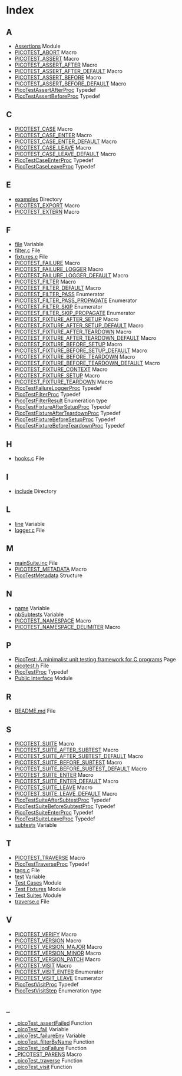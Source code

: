 # Index

## A

* [Assertions](group__assertions.md#group__assertions) Module
* [PICOTEST\_ABORT](group__assertions.md#group__assertions_1ga62031fa5f6f86e517565b77a1fa37f59) Macro
* [PICOTEST\_ASSERT](group__assertions.md#group__assertions_1gad71b76cf1173654acc95df79d1c7040b) Macro
* [PICOTEST\_ASSERT\_AFTER](group__assertions.md#group__assertions_1gae6c0c62e54611c6d92a3a8b81545f934) Macro
* [PICOTEST\_ASSERT\_AFTER\_DEFAULT](group__assertions.md#group__assertions_1gab1f1711109e4a8443a61c228194a6825) Macro
* [PICOTEST\_ASSERT\_BEFORE](group__assertions.md#group__assertions_1gaa38b1a0014fe2ab172a5466f9031aafb) Macro
* [PICOTEST\_ASSERT\_BEFORE\_DEFAULT](group__assertions.md#group__assertions_1ga331ef495337f7e2aae8be15cfd2a170a) Macro
* [PicoTestAssertAfterProc](group__assertions.md#group__assertions_1ga8f5650aa00db35bc50511fa2a01a45e7) Typedef
* [PicoTestAssertBeforeProc](group__assertions.md#group__assertions_1ga507d93a48b3c01ec9c43499d129d6db0) Typedef

## C

* [PICOTEST\_CASE](group__test__cases.md#group__test__cases_1gadca8898d29eb42dde764ed83a5d9faf5) Macro
* [PICOTEST\_CASE\_ENTER](group__test__cases.md#group__test__cases_1gad1f702ab6600b04f66731d35bf38fc67) Macro
* [PICOTEST\_CASE\_ENTER\_DEFAULT](group__test__cases.md#group__test__cases_1ga4a4a1356f85b26cd29f2f7ae4c09cf91) Macro
* [PICOTEST\_CASE\_LEAVE](group__test__cases.md#group__test__cases_1ga4fd71dfed1ce3733b0d670c86b8d523a) Macro
* [PICOTEST\_CASE\_LEAVE\_DEFAULT](group__test__cases.md#group__test__cases_1ga5ff2295c5a324991c72a81bcfb949522) Macro
* [PicoTestCaseEnterProc](group__test__cases.md#group__test__cases_1ga2148fa53887bde18878299c0941d9844) Typedef
* [PicoTestCaseLeaveProc](group__test__cases.md#group__test__cases_1ga2649b7563a8a3c14c93f310cb6699185) Typedef

## E

* [examples](dir_d28a4824dc47e487b107a5db32ef43c4.md#dir_d28a4824dc47e487b107a5db32ef43c4) Directory
* [PICOTEST\_EXPORT](group__public__interface.md#group__public__interface_1gacaba613d5189a6fa6dc4be50a2e366d3) Macro
* [PICOTEST\_EXTERN](group__public__interface.md#group__public__interface_1ga88033e8fb73d885670773cfc8ad1d024) Macro

## F

* [file](struct_pico_test_metadata.md#struct_pico_test_metadata_1a1e57db62ee1f5581d0f0bca333e21304) Variable
* [filter.c](filter_8c.md#filter_8c) File
* [fixtures.c](fixtures_8c.md#fixtures_8c) File
* [PICOTEST\_FAILURE](group__assertions.md#group__assertions_1ga89a35f18021df570967bb707a8537f3b) Macro
* [PICOTEST\_FAILURE\_LOGGER](group__public__interface.md#group__public__interface_1gae4b2f943bef59bd05fb7a328a6c39d48) Macro
* [PICOTEST\_FAILURE\_LOGGER\_DEFAULT](group__public__interface.md#group__public__interface_1gaf08fabb517d01d11ce72614d1df51687) Macro
* [PICOTEST\_FILTER](group__public__interface.md#group__public__interface_1gabd82de0bec174d972151cd122a0a03ff) Macro
* [PICOTEST\_FILTER\_DEFAULT](group__public__interface.md#group__public__interface_1ga7dccbea985fb578ba6b7639fb66fc3ea) Macro
* [PICOTEST\_FILTER\_PASS](group__public__interface.md#group__public__interface_1ggaf5acf1a68605f6c8b758bae0224e03fca35508816a12c32e7ce536786e5ffc8d9) Enumerator
* [PICOTEST\_FILTER\_PASS\_PROPAGATE](group__public__interface.md#group__public__interface_1ggaf5acf1a68605f6c8b758bae0224e03fcaf2aa19fa3a0a1bc56585df626aa8e188) Enumerator
* [PICOTEST\_FILTER\_SKIP](group__public__interface.md#group__public__interface_1ggaf5acf1a68605f6c8b758bae0224e03fca0ee37a1cf8a2347fb3c42636dfb80b1c) Enumerator
* [PICOTEST\_FILTER\_SKIP\_PROPAGATE](group__public__interface.md#group__public__interface_1ggaf5acf1a68605f6c8b758bae0224e03fca487de7ecca4099ee737bd41a8d75ba75) Enumerator
* [PICOTEST\_FIXTURE\_AFTER\_SETUP](group__fixtures.md#group__fixtures_1ga679063021accc32a74c1e617ed68423f) Macro
* [PICOTEST\_FIXTURE\_AFTER\_SETUP\_DEFAULT](group__fixtures.md#group__fixtures_1ga8bfe212f7c3bed6d83be102510086012) Macro
* [PICOTEST\_FIXTURE\_AFTER\_TEARDOWN](group__fixtures.md#group__fixtures_1ga1a910236e326a942bc3a5be5c6013520) Macro
* [PICOTEST\_FIXTURE\_AFTER\_TEARDOWN\_DEFAULT](group__fixtures.md#group__fixtures_1ga667b954d1448d95e022451b8711e6abf) Macro
* [PICOTEST\_FIXTURE\_BEFORE\_SETUP](group__fixtures.md#group__fixtures_1gab6053367243af2ee7745bf35a3baaa4e) Macro
* [PICOTEST\_FIXTURE\_BEFORE\_SETUP\_DEFAULT](group__fixtures.md#group__fixtures_1ga503733d3013e81575c72a1100437ccf0) Macro
* [PICOTEST\_FIXTURE\_BEFORE\_TEARDOWN](group__fixtures.md#group__fixtures_1gaf68cbda0bf19afd7994c2e0a15278f8d) Macro
* [PICOTEST\_FIXTURE\_BEFORE\_TEARDOWN\_DEFAULT](group__fixtures.md#group__fixtures_1ga11bbe6bcd529ac78264411add1275635) Macro
* [PICOTEST\_FIXTURE\_CONTEXT](group__fixtures.md#group__fixtures_1ga983cffc937dca4baa55f59afad404f03) Macro
* [PICOTEST\_FIXTURE\_SETUP](group__fixtures.md#group__fixtures_1ga1e98cba23391e13521100528ee1a2181) Macro
* [PICOTEST\_FIXTURE\_TEARDOWN](group__fixtures.md#group__fixtures_1ga0d887bdb08e22489fc3cf9fb28a35fd1) Macro
* [PicoTestFailureLoggerProc](group__public__interface.md#group__public__interface_1gafc6530e30c90b9f92367ef643c8f4e00) Typedef
* [PicoTestFilterProc](group__public__interface.md#group__public__interface_1ga6d5c4a903f131bbed4913008d9e3b212) Typedef
* [PicoTestFilterResult](group__public__interface.md#group__public__interface_1gaf5acf1a68605f6c8b758bae0224e03fc) Enumeration type
* [PicoTestFixtureAfterSetupProc](group__fixtures.md#group__fixtures_1ga0e4c1719160ac09c22d3b4ce06704962) Typedef
* [PicoTestFixtureAfterTeardownProc](group__fixtures.md#group__fixtures_1gaf955a2ec76f0278eac70de7315ecb844) Typedef
* [PicoTestFixtureBeforeSetupProc](group__fixtures.md#group__fixtures_1ga8aa61845d5a3f09e8d6df140a31c36d7) Typedef
* [PicoTestFixtureBeforeTeardownProc](group__fixtures.md#group__fixtures_1gaf69eeeb219ed143a9a978d49850cb072) Typedef

## H

* [hooks.c](hooks_8c.md#hooks_8c) File

## I

* [include](dir_d44c64559bbebec7f509842c48db8b23.md#dir_d44c64559bbebec7f509842c48db8b23) Directory

## L

* [line](struct_pico_test_metadata.md#struct_pico_test_metadata_1a98c9bcbb6844cf75dd8005110b03887d) Variable
* [logger.c](logger_8c.md#logger_8c) File

## M

* [mainSuite.inc](main_suite_8inc.md#main_suite_8inc) File
* [PICOTEST\_METADATA](group__public__interface.md#group__public__interface_1gaa7f907387dd96cac614ad0dfe4cbb858) Macro
* [PicoTestMetadata](struct_pico_test_metadata.md#struct_pico_test_metadata) Structure

## N

* [name](struct_pico_test_metadata.md#struct_pico_test_metadata_1a253651ce46bc33b206c12787e8ccb166) Variable
* [nbSubtests](struct_pico_test_metadata.md#struct_pico_test_metadata_1a7dd93cc6b50428b9594d171c28a563c1) Variable
* [PICOTEST\_NAMESPACE](group__public__interface.md#group__public__interface_1gae82b43024340d2c047e29052f6b541cf) Macro
* [PICOTEST\_NAMESPACE\_DELIMITER](group__public__interface.md#group__public__interface_1ga8f5ca8a0365eab9bb822126b61399dd0) Macro

## P

* [PicoTest: A minimalist unit testing framework for C programs](indexpage.md#indexpage) Page
* [picotest.h](picotest_8h.md#picotest_8h) File
* [PicoTestProc](group__public__interface.md#group__public__interface_1ga5c445b2f0ea8f269813f7e479753bff9) Typedef
* [Public interface](group__public__interface.md#group__public__interface) Module

## R

* [README.md](_r_e_a_d_m_e_8md.md#_r_e_a_d_m_e_8md) File

## S

* [PICOTEST\_SUITE](group__test__suites.md#group__test__suites_1ga7a9c873e5e377bd88fcc4849689c1e6f) Macro
* [PICOTEST\_SUITE\_AFTER\_SUBTEST](group__test__suites.md#group__test__suites_1gaab4493d86071cc9263827bf9a05a3b24) Macro
* [PICOTEST\_SUITE\_AFTER\_SUBTEST\_DEFAULT](group__test__suites.md#group__test__suites_1ga0aa7b03502294fee8f3e5b4951027145) Macro
* [PICOTEST\_SUITE\_BEFORE\_SUBTEST](group__test__suites.md#group__test__suites_1ga5a49439f633f383f0bb3d2a6e700d464) Macro
* [PICOTEST\_SUITE\_BEFORE\_SUBTEST\_DEFAULT](group__test__suites.md#group__test__suites_1gab5b747836950016e04544e29879f3da3) Macro
* [PICOTEST\_SUITE\_ENTER](group__test__suites.md#group__test__suites_1gae569b3a4f05ebefc297411072e505fd3) Macro
* [PICOTEST\_SUITE\_ENTER\_DEFAULT](group__test__suites.md#group__test__suites_1ga50f13419afbe35f17150bacd7a906838) Macro
* [PICOTEST\_SUITE\_LEAVE](group__test__suites.md#group__test__suites_1ga2ce5e2f78882e9f26067dc4ca9d0570c) Macro
* [PICOTEST\_SUITE\_LEAVE\_DEFAULT](group__test__suites.md#group__test__suites_1gaf24c1f7c243e1990463aea4fbd4d5324) Macro
* [PicoTestSuiteAfterSubtestProc](group__test__suites.md#group__test__suites_1gabce697eb4326140f89b0546d773da31c) Typedef
* [PicoTestSuiteBeforeSubtestProc](group__test__suites.md#group__test__suites_1ga7547327d267d2bad9362c7adcc96bb24) Typedef
* [PicoTestSuiteEnterProc](group__test__suites.md#group__test__suites_1ga4e09d95df5430205a201b5a02b522f25) Typedef
* [PicoTestSuiteLeaveProc](group__test__suites.md#group__test__suites_1ga5d8415df8755804fe1479ff21d17ed90) Typedef
* [subtests](struct_pico_test_metadata.md#struct_pico_test_metadata_1a543874ce98d5f3516e4e5bda6f4e61a3) Variable

## T

* [PICOTEST\_TRAVERSE](group__public__interface.md#group__public__interface_1gaee8202c2543c7fb59fa08aec75b6cc63) Macro
* [PicoTestTraverseProc](group__public__interface.md#group__public__interface_1ga403413d76b48c48740171b3a234af5c5) Typedef
* [tags.c](tags_8c.md#tags_8c) File
* [test](struct_pico_test_metadata.md#struct_pico_test_metadata_1a3f209675beb238cc9a2caf31996c3388) Variable
* [Test Cases](group__test__cases.md#group__test__cases) Module
* [Test Fixtures](group__fixtures.md#group__fixtures) Module
* [Test Suites](group__test__suites.md#group__test__suites) Module
* [traverse.c](traverse_8c.md#traverse_8c) File

## V

* [PICOTEST\_VERIFY](group__assertions.md#group__assertions_1gacd07b017f38d1e3ad784f369345357a2) Macro
* [PICOTEST\_VERSION](group__public__interface.md#group__public__interface_1ga1402f3301dff3f468aac77622f877f2d) Macro
* [PICOTEST\_VERSION\_MAJOR](group__public__interface.md#group__public__interface_1ga9ea29549254cbe44f25ef974d0458e57) Macro
* [PICOTEST\_VERSION\_MINOR](group__public__interface.md#group__public__interface_1ga6488c76f8a06a1a8222c2309b170bd1d) Macro
* [PICOTEST\_VERSION\_PATCH](group__public__interface.md#group__public__interface_1gafc9d1ab6d8cced95f3560c3a006d8005) Macro
* [PICOTEST\_VISIT](group__public__interface.md#group__public__interface_1ga84b8e9060ee56ca5c5b64da168ee7f6f) Macro
* [PICOTEST\_VISIT\_ENTER](group__public__interface.md#group__public__interface_1ggad78162429011bb689a76e91530ac7a22a2590077bf6aceab607a23c349140af25) Enumerator
* [PICOTEST\_VISIT\_LEAVE](group__public__interface.md#group__public__interface_1ggad78162429011bb689a76e91530ac7a22a70b432be5fb3de15623c7cb1562544d0) Enumerator
* [PicoTestVisitProc](group__public__interface.md#group__public__interface_1ga2b14de2e8f56c8e7efb8e883069abb34) Typedef
* [PicoTestVisitStep](group__public__interface.md#group__public__interface_1gad78162429011bb689a76e91530ac7a22) Enumeration type

## _

* [\_picoTest\_assertFailed](group__assertions.md#group__assertions_1gadd80bff454009ce1077d81f1f5552f34) Function
* [\_picoTest\_fail](group__assertions.md#group__assertions_1ga8d7eb92ca21dfb7fe46fc2472e11f496) Variable
* [\_picoTest\_failureEnv](group__assertions.md#group__assertions_1ga2fdb4a73b6a0abc186a27065a36db6ed) Variable
* [\_picoTest\_filterByName](group__public__interface.md#group__public__interface_1gace2d0b7428d63b90190fe65b619a8680) Function
* [\_picoTest\_logFailure](group__public__interface.md#group__public__interface_1gae3c669f4ae731be32a25df3d3a97b599) Function
* [\_PICOTEST\_PARENS](picotest_8h.md#picotest_8h_1ab3f51c6e814dfdb310878e904dae18cd) Macro
* [\_picoTest\_traverse](group__public__interface.md#group__public__interface_1gaacd9c37695afbb5b3bb8c5373c527641) Function
* [\_picoTest\_visit](group__public__interface.md#group__public__interface_1ga114c577e2b5e238b8545c80be5783fea) Function